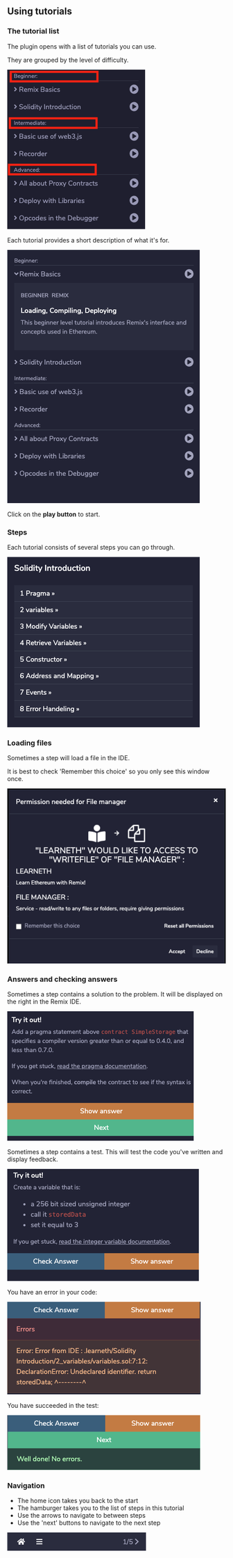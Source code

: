 ## Using tutorials

### The tutorial list

The plugin opens with a list of tutorials you can use.

They are grouped by the level of difficulty.

![](assets/levels.png)

Each tutorial provides a short description of what it's for.

![](assets/ui.png)

Click on the **play button** to start.

### Steps

Each tutorial consists of several steps you can go through.

![](assets/steps.png)

### Loading files

Sometimes a step will load a file in the IDE.

It is best to check 'Remember this choice' so you only see this window once.

![](assets/loadfile.png)

### Answers and checking answers

Sometimes a step contains a solution to the problem. It will be displayed on the right in the Remix IDE.

![](assets/showanswer.png)

Sometimes a step contains a test. This will test the code you've written and display feedback.

![](assets/checkanswer.png)

You have an error in your code:

![](assets/errors.png)

You have succeeded in the test:

![](assets/correct.png)

### Navigation

* The home icon takes you back to the start
* The hamburger takes you to the list of steps in this tutorial
* Use the arrows to navigate to between steps
* Use the 'next' buttons to navigate to the next step

![](assets/nav.png)